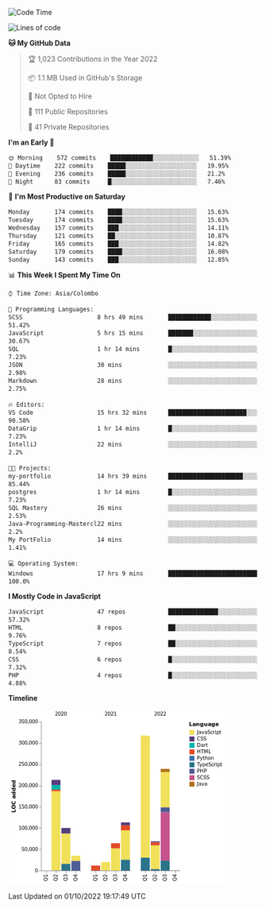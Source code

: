 
<!--START_SECTION:waka-->
![Code Time](http://img.shields.io/badge/Code%20Time-696%20hrs%2034%20mins-blue)

![Lines of code](https://img.shields.io/badge/From%20Hello%20World%20I%27ve%20Written-1%20Million%20lines%20of%20code-blue)

**🐱 My GitHub Data** 

> 🏆 1,023 Contributions in the Year 2022
 > 
> 📦 1.1 MB Used in GitHub's Storage 
 > 
> 🚫 Not Opted to Hire
 > 
> 📜 111 Public Repositories 
 > 
> 🔑 41 Private Repositories  
 > 
**I'm an Early 🐤** 

```text
🌞 Morning    572 commits    ████████████░░░░░░░░░░░░░   51.39% 
🌆 Daytime    222 commits    █████░░░░░░░░░░░░░░░░░░░░   19.95% 
🌃 Evening    236 commits    █████░░░░░░░░░░░░░░░░░░░░   21.2% 
🌙 Night      83 commits     █░░░░░░░░░░░░░░░░░░░░░░░░   7.46%

```
📅 **I'm Most Productive on Saturday** 

```text
Monday       174 commits    ████░░░░░░░░░░░░░░░░░░░░░   15.63% 
Tuesday      174 commits    ████░░░░░░░░░░░░░░░░░░░░░   15.63% 
Wednesday    157 commits    ███░░░░░░░░░░░░░░░░░░░░░░   14.11% 
Thursday     121 commits    ██░░░░░░░░░░░░░░░░░░░░░░░   10.87% 
Friday       165 commits    ███░░░░░░░░░░░░░░░░░░░░░░   14.82% 
Saturday     179 commits    ████░░░░░░░░░░░░░░░░░░░░░   16.08% 
Sunday       143 commits    ███░░░░░░░░░░░░░░░░░░░░░░   12.85%

```


📊 **This Week I Spent My Time On** 

```text
⌚︎ Time Zone: Asia/Colombo

💬 Programming Languages: 
SCSS                     8 hrs 49 mins       ████████████░░░░░░░░░░░░░   51.42% 
JavaScript               5 hrs 15 mins       ███████░░░░░░░░░░░░░░░░░░   30.67% 
SQL                      1 hr 14 mins        █░░░░░░░░░░░░░░░░░░░░░░░░   7.23% 
JSON                     30 mins             ░░░░░░░░░░░░░░░░░░░░░░░░░   2.98% 
Markdown                 28 mins             ░░░░░░░░░░░░░░░░░░░░░░░░░   2.75%

🔥 Editors: 
VS Code                  15 hrs 32 mins      ██████████████████████░░░   90.58% 
DataGrip                 1 hr 14 mins        █░░░░░░░░░░░░░░░░░░░░░░░░   7.23% 
IntelliJ                 22 mins             ░░░░░░░░░░░░░░░░░░░░░░░░░   2.2%

🐱‍💻 Projects: 
my-portfolio             14 hrs 39 mins      █████████████████████░░░░   85.44% 
postgres                 1 hr 14 mins        █░░░░░░░░░░░░░░░░░░░░░░░░   7.23% 
SQL Mastery              26 mins             ░░░░░░░░░░░░░░░░░░░░░░░░░   2.53% 
Java-Programming-Mastercl22 mins             ░░░░░░░░░░░░░░░░░░░░░░░░░   2.2% 
My PortFolio             14 mins             ░░░░░░░░░░░░░░░░░░░░░░░░░   1.41%

💻 Operating System: 
Windows                  17 hrs 9 mins       █████████████████████████   100.0%

```

**I Mostly Code in JavaScript** 

```text
JavaScript               47 repos            ██████████████░░░░░░░░░░░   57.32% 
HTML                     8 repos             ██░░░░░░░░░░░░░░░░░░░░░░░   9.76% 
TypeScript               7 repos             ██░░░░░░░░░░░░░░░░░░░░░░░   8.54% 
CSS                      6 repos             █░░░░░░░░░░░░░░░░░░░░░░░░   7.32% 
PHP                      4 repos             █░░░░░░░░░░░░░░░░░░░░░░░░   4.88%

```


**Timeline**

![Chart not found](https://raw.githubusercontent.com/ccweerasinghe1994/ccweerasinghe1994/master/charts/bar_graph.png) 


 Last Updated on 01/10/2022 19:17:49 UTC
<!--END_SECTION:waka-->
